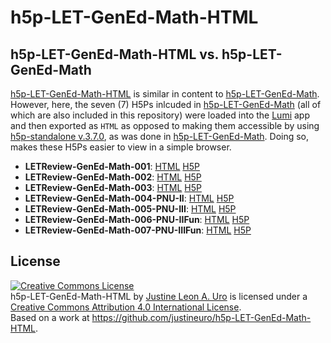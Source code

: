 # h5p-LET-GenEd-Math-HTML

## h5p-LET-GenEd-Math-HTML vs. h5p-LET-GenEd-Math
[h5p-LET-GenEd-Math-HTML](https://github.com/justineuro/h5p-LET-GenEd-Math-HTML) is similar in content to [h5p-LET-GenEd-Math](https://github.com/justineuro/h5p-LET-GenEd-Math).  However, here, the seven (7) H5Ps inlcuded in [h5p-LET-GenEd-Math](https://github.com/justineuro/h5p-LET-GenEd-Math)  (all of which are also included in this repository) were loaded into the [Lumi](https://app.lumi.education/) app and then exported as `HTML` as opposed to making them accessible by using [h5p-standalone v.3.7.0](https://github.com/tunapanda/h5p-standalone), as was done in [h5p-LET-GenEd-Math](https://github.com/justineuro/h5p-LET-GenEd-Math). Doing so, makes these H5Ps easier to view in a simple browser.

* **LETReview-GenEd-Math-001**: [HTML](./h5p-LET-GenEd-Math-HTML/LETReview-GenEd-Math-001.html)  [H5P](./LETReview-GenEd-Math-001.h5p)
* **LETReview-GenEd-Math-002**: [HTML](./h5p-LET-GenEd-Math-HTML/LETReview-GenEd-Math-002.html)  [H5P](./LETReview-GenEd-Math-002.h5p)
* **LETReview-GenEd-Math-003**: [HTML](./h5p-LET-GenEd-Math-HTML/LETReview-GenEd-Math-003.html)  [H5P](./LETReview-GenEd-Math-003.h5p)
* **LETReview-GenEd-Math-004-PNU-II**: [HTML](./LETReview-GenEd-Math-004-PNU-II.html)  [H5P](./LETReview-GenEd-Math-004-PNU-II.h5p)
* **LETReview-GenEd-Math-005-PNU-III**: [HTML](./LETReview-GenEd-Math-004-PNU-III.html)  [H5P](./LETReview-GenEd-Math-004-PNU-III.h5p)
* **LETReview-GenEd-Math-006-PNU-IIFun**: [HTML](./LETReview-GenEd-Math-006-PNU-IIFun.html)  [H5P](./LETReview-GenEd-Math-006-PNU-IIFun.h5p)
* **LETReview-GenEd-Math-007-PNU-IIIFun**: [HTML](./LETReview-GenEd-Math-007-PNU-IIIFun.html)  [H5P](./LETReview-GenEd-Math-007-PNU-IIIFun.h5p)

## License
<a rel="license" href="http://creativecommons.org/licenses/by/4.0/"><img alt="Creative Commons License" style="border-width:0" src="https://i.creativecommons.org/l/by/4.0/80x15.png" /></a><br /><span xmlns:dct="http://purl.org/dc/terms/" property="dct:title">h5p-LET-GenEd-Math-HTML</span> by <a xmlns:cc="http://creativecommons.org/ns#" href="https://github.com/justineuro/" property="cc:attributionName" rel="cc:attributionURL">Justine Leon A. Uro</a> is licensed under a <a rel="license" href="http://creativecommons.org/licenses/by/4.0/">Creative Commons Attribution 4.0 International License</a>.<br />Based on a work at <a xmlns:dct="http://purl.org/dc/terms/" href="https://github.com/justineuro/h5p-LET-GenEd-Math-HTML" rel="dct:source">https://github.com/justineuro/h5p-LET-GenEd-Math-HTML</a>.